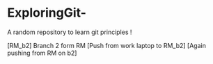 # ExploringGit-
A random repository to learn git principles !

[RM_b2] Branch 2 form RM 
[Push from work laptop to RM_b2]
[Again pushing from RM on b2]